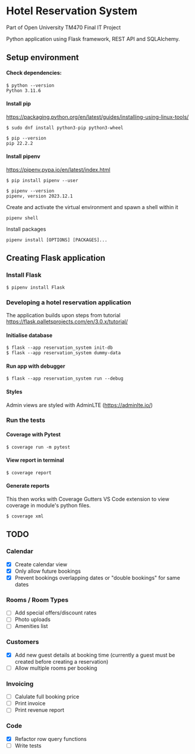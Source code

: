 # Hotel Reservation System

Part of Open University TM470 Final IT Project

Python application using Flask framework, REST API and SQLAlchemy.

## Setup environment

#### Check dependencies:

```
$ python --version
Python 3.11.6
```

#### Install pip 
https://packaging.python.org/en/latest/guides/installing-using-linux-tools/

```
$ sudo dnf install python3-pip python3-wheel

$ pip --version
pip 22.2.2
```

#### Install pipenv 
https://pipenv.pypa.io/en/latest/index.html

```
$ pip install pipenv --user

$ pipenv --version
pipenv, version 2023.12.1
```

Create and activate the virtual environment and spawn a shell within it
```
pipenv shell
```
Install packages
```
pipenv install [OPTIONS] [PACKAGES]...
```

## Creating Flask application

### Install Flask

```
$ pipenv install Flask
```

### Developing a hotel reservation application

The application builds upon steps from tutorial https://flask.palletsprojects.com/en/3.0.x/tutorial/

#### Initialise database
```
$ flask --app reservation_system init-db
$ flask --app reservation_system dummy-data
```

#### Run app with debugger
```
$ flask --app reservation_system run --debug
```

#### Styles

Admin views are styled with AdminLTE (https://adminlte.io/)

### Run the tests

#### Coverage with Pytest
```
$ coverage run -m pytest
```
#### View report in terminal
```
$ coverage report
```
#### Generate reports

This then works with Coverage Gutters VS Code extension to view coverage in module's python files.
```
$ coverage xml
```

## TODO

### Calendar

- [x] Create calendar view
- [x] Only allow future bookings
- [x] Prevent bookings overlapping dates or "double bookings" for same dates

### Rooms / Room Types

- [ ] Add special offers/discount rates
- [ ] Photo uploads
- [ ] Amenities list

### Customers

- [x] Add new guest details at booking time (currently a guest must be created before creating a reservation)
- [ ] Allow multiple rooms per booking

### Invoicing

- [ ] Calulate full booking price
- [ ] Print invoice
- [ ] Print revenue report

### Code

- [x] Refactor row query functions
- [ ] Write tests